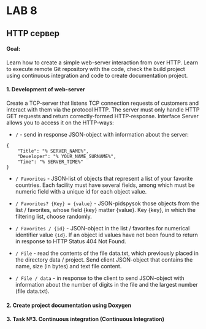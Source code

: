 # LAB 8 #
## HTTP сервер ##

#### Goal:
Learn how to create a simple web-server interaction from over HTTP. Learn to execute remote Git repository with the code, check the build project using continuous integration and code to create documentation project.

#### 1. Development of web-server

Create a TCP-server that listens TCP connection requests of customers and interact with them via the protocol HTTP. The server must only handle HTTP GET requests and return correctly-formed HTTP-response. Interface Server allows you to access it on the HTTP-ways:

* `/` - send in response JSON-object with information about the server:
```
{
    "Title": "% SERVER_NAME%",
    "Developer": "% YOUR_NAME_SURNAME%",
    "Time": "% SERVER_TIME%"
}
```

* ``/ Favorites`` - JSON-list of objects that represent a list of your favorite countries. Each facility must have several fields, among which must be numeric field with a unique id for each object value.

* ``/ Favorites? {Key} = {value}`` - JSON-pidspysok those objects from the list / favorites, whose field {key} matter {value}. Key {key}, in which the filtering list, choose randomly.

* ``/ Favorites / {id}`` - JSON-object in the list / favorites for numerical identifier value ``{id}``. If an object id values have not been found to return in response to HTTP Status 404 Not Found.

* ``/ File`` - read the contents of the file data.txt, which previously placed in the directory data / project. Send client JSON-object that contains the name, size (in bytes) and text file content.

* ``/ File / data`` - in response to the client to send JSON-object with information about the number of digits in the file and the largest number (file data.txt).

#### 2. Create project documentation using Doxygen


#### 3. Task №3. Continuous integration (Continuous Integration)
